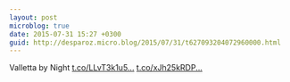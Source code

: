 ```yaml
---
layout: post
microblog: true
date: 2015-07-31 15:27 +0300
guid: http://desparoz.micro.blog/2015/07/31/t627093204072960000.html
---
```

Valletta by Night [t.co/LLvT3k1u5...](http://t.co/LLvT3k1u5J) [t.co/xJh25kRDP...](http://t.co/xJh25kRDPX)

